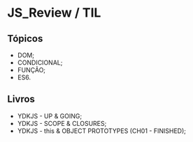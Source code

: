 # JS_Review / TIL


## Tópicos

* DOM;
* CONDICIONAL;
* FUNÇÃO;
* ES6.

## Livros
* YDKJS - UP & GOING;
* YDKJS - SCOPE & CLOSURES;
* YDKJS - this & OBJECT PROTOTYPES (CH01 - FINISHED);
